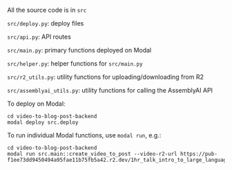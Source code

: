 All the source code is in `src`

`src/deploy.py`: deploy files

`src/api.py`: API routes

`src/main.py`: primary functions deployed on Modal

`src/helper.py`: helper functions for `src/main.py`

`src/r2_utils.py`: utility functions for uploading/downloading from R2

`src/assemblyai_utils.py`: utility functions for calling the AssemblyAI API


To deploy on Modal:

```
cd video-to-blog-post-backend
modal deploy src.deploy
```

To run individual Modal functions, use `modal run`, e.g.:

```
cd video-to-blog-post-backend
modal run src.main::create_video_to_post --video-r2-url https://pub-f1ee73dd9450494a95fae11b75fb5a42.r2.dev/1hr_talk_intro_to_large_language_models.mp4
```
